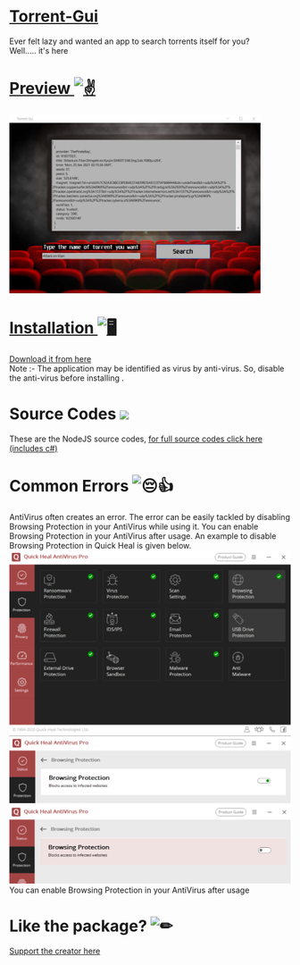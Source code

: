 <a href = "https://theramann.github.io/torrent-gui">

# Torrent-Gui

</a>
Ever felt lazy and wanted an app to search torrents itself for you? <br>
Well..... it's here

<a href = "https://theramann.github.io/torrent-gui">

# Preview <img src="https://cdn.discordapp.com/emojis/701533218951790643.gif?v=1" alt = "✌" width="35 px">

</a>
<a href = "https://theramann.github.io/torrent-gui"> <img src = "https://github.com/TheRamann/torrent-gui/blob/main/Md%20Files/Preview.png?raw=true" width = "450"> </a> <br>

<a href = "https://github.com/TheRamann/torrent-gui/releases/tag/torrent-gui%401.0">

# Installation <img src="https://cdn.discordapp.com/emojis/316264057659326464.png?v=1" alt = "🖥" width="35px">

Download it from here
</a>
<br>
Note :- The application may be identified as virus by anti-virus. So, disable the anti-virus before installing .

# Source Codes <img src = "https://cdn.discordapp.com/emojis/619643456310083656.gif?v=1" width = "35 px">

These are the NodeJS source codes, <a href = "https://github.com/TheRamann/torrent-gui-full"> for full source codes click here (includes c#) </a>

# Common Errors <img src = "https://cdn.discordapp.com/emojis/788360740822056960.gif?v=1" alt = "😔👍" width = "30">

AntiVirus often creates an error. The error can be easily tackled by disabling Browsing Protection in your AntiVirus while using it. You can enable Browsing Protection in your AntiVirus after usage. An example to disable Browsing Protection in Quick Heal is given below.
<img src = "https://github.com/TheRamann/torrent-gui/blob/main/Md%20Files/2021-04-05%2018_46_36-Quick%20Heal.png?raw=true">
<img src = "https://github.com/TheRamann/torrent-gui/blob/main/Md%20Files/2021-04-05%2018_44_09-Quick%20Heal.png?raw=true">
<img src = "https://github.com/TheRamann/torrent-gui/blob/main/Md%20Files/2021-04-05%2018_47_50-Quick%20Heal.png?raw=true">
You can enable Browsing Protection in your AntiVirus after usage

# Like the package? <img src="https://cdn.discordapp.com/emojis/599598716521021441.gif?v=1" alt = "✏" width="35px">
<a href = "https://www.buymeacoffee.com/TheRamann">
Support the creator here
</a>
